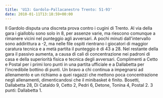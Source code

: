 ```yaml
---
title: 'U13: Gardolo-Pallacanestro Trento: 51-93'
date: 2010-01-11T13:18:59+00:00
---
```

Il Gardolo disputa una discreta prova contro i cugini di Trento. Al via della gara i gialloblu sono solo in 8, per assenze varie, ma riescono comunque a rimanere vicini nel punteggio agli avversari. A pochi minuti dall'intervallo sono addirittura a -2, ma nelle file ospiti rientrano i giocatori di maggior caratura tecnica e a metà partita il punteggio è di 43 a 28. Nel restante della gara il passivo aumenta, a causa di cali di concentrazione nei padroni di casa e della superiorità fisica e tecnica degli avversari. Complimenti a Cetto e Postal per i primi loro punti in una partita ufficiale e a Dallabetta per l'incredibile bottino di punti. Un bravo a chi continua a impegnarsi ad allenamento e un richiamo a quei ragazzi che mettono poca concentrazione negli allenamenti, dimenticandosi che il minibasket è finito. Bosetti, Dallabetta 28, Di Cataldo 9, Cetto 2, Pedri 6, Detone, Tonina 4, Postal 2. 3 punti: Dallabetta 1.